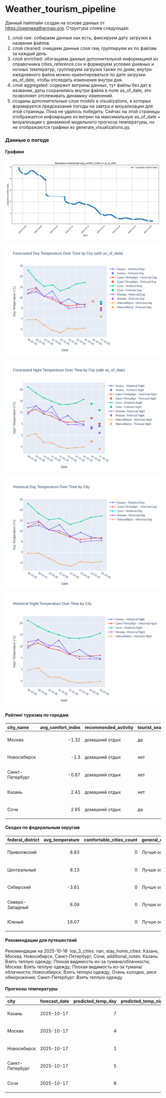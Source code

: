 # Weather_tourism_pipeline
Данный пайплайн создан на основе данных от https://openweathermap.org.
Структура слоев следующая:
  1) слой raw: 
  собираем данные как есть, фиксируем дату загрузки в названии файлов.
  2) слой cleaned:
  очищаем данные слоя raw, группируем их по файлам за каждый день.
  3) слой enriched:
  обогащаем данные дополнительной информацией из справочника cities_reference.csv и формируем условие дневных и ночных температур,
  группируем загрузки также по дням, внутри ежедневного файла можно ориентироваться по дате загрузки as_of_date, чтобы отследить изменения внутри дня.
  4) слой aggregated:
   содержит витрины данных, тут файлы без дат в названии, даты сохранились внутри файла в поле as_of_date, это позволняет отслеживать динамику изменений.
  6) созданы дополнительные слои models и visualizations, в которых формируется предсказания погоды на завтра и визуализации для этой страницы.
  Пока не удалось победить: Сейчас на этой страницы отображается инфомрацию из витрин на максимальную as_of_date + визуализации с динамикой модельного прогноза температуры, 
  но не отображаются графики из generate_visualizations.py.
<!-- WEATHER DATA START -->
### Данные о погоде

#### Графики
![Comfort Index Trend](data/visualizations/comfort_index_trend.png)

![Forecasted Day Temperature](data/visualizations/forecasted_day_temperature.png)

![Forecasted Night Temperature](data/visualizations/forecasted_night_temperature.png)

![Historical Day Temperature](data/visualizations/historical_day_temperature.png)

![Historical Night Temperature](data/visualizations/historical_night_temperature.png)

#### Рейтинг туризма по городам
| city_name       |   avg_comfort_index | recommended_activity   | tourist_season_match   | tourism_season   | tour_recommendation       | as_of_date          |
|:----------------|--------------------:|:-----------------------|:-----------------------|:-----------------|:--------------------------|:--------------------|
| Москва          |               -1.32 | домашний отдых         | да                     | Круглогодично    | домашний отдых в сезон    | 2025-10-16 06:52:00 |
| Новосибирск     |               -1.3  | домашний отдых         | нет                    | Июнь-Август      | домашний отдых вне сезона | 2025-10-16 06:52:00 |
| Санкт-Петербург |               -0.87 | домашний отдых         | нет                    | Май-Сентябрь     | домашний отдых вне сезона | 2025-10-16 06:52:00 |
| Казань          |                2.41 | домашний отдых         | нет                    | Май-Сентябрь     | домашний отдых вне сезона | 2025-10-16 06:52:00 |
| Сочи            |                2.65 | домашний отдых         | да                     | Май-Октябрь      | домашний отдых в сезон    | 2025-10-16 06:52:00 |

#### Сводка по федеральным округам
| federal_district   |   avg_temperature |   comfortable_cities_count | general_recommendation   | as_of_date          |
|:-------------------|------------------:|---------------------------:|:-------------------------|:--------------------|
| Приволжский        |              8.83 |                          0 | Лучше остаться дома      | 2025-10-16 06:52:00 |
| Центральный        |              8.13 |                          0 | Лучше остаться дома      | 2025-10-16 06:52:00 |
| Сибирский          |             -3.61 |                          0 | Лучше остаться дома      | 2025-10-16 06:52:00 |
| Северо-Западный    |              8.09 |                          0 | Лучше остаться дома      | 2025-10-16 06:52:00 |
| Южный              |             16.07 |                          0 | Лучше остаться дома      | 2025-10-16 06:52:00 |

#### Рекомендации для путешествий
Рекомендации на 2025-10-16: top_3_cities: nan, stay_home_cities: Казань, Москва, Новосибирск, Санкт-Петербург, Сочи, additional_notes: Казань: Взять теплую одежду; Плохая видимость из-за тумана/облачности; Москва: Взять теплую одежду; Плохая видимость из-за тумана/облачности; Новосибирск: Взять теплую одежду; Очень холодно, риск обморожения; Санкт-Петербург: Взять теплую одежду

#### Прогнозы температуры
| city            | forecast_date   |   predicted_temp_day |   predicted_temp_night | model_type       | as_of_date          |
|:----------------|:----------------|---------------------:|-----------------------:|:-----------------|:--------------------|
| Казань          | 2025-10-17      |                    7 |                      4 | LinearRegression | 2025-10-16 06:52:13 |
| Москва          | 2025-10-17      |                    4 |                      1 | LinearRegression | 2025-10-16 06:52:13 |
| Новосибирск     | 2025-10-17      |                    1 |                     -6 | LinearRegression | 2025-10-16 06:52:13 |
| Санкт-Петербург | 2025-10-17      |                    5 |                      5 | LinearRegression | 2025-10-16 06:52:13 |
| Сочи            | 2025-10-17      |                    8 |                     11 | LinearRegression | 2025-10-16 06:52:13 |


<!-- WEATHER DATA END -->

